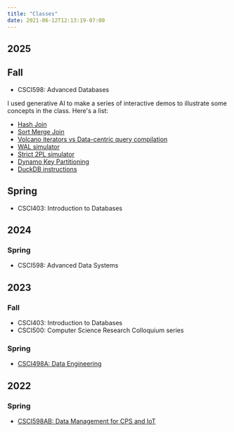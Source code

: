 ```yaml
---
title: "Classes"
date: 2021-06-12T12:13:19-07:00
---
```


## 2025

## Fall

- CSCI598: Advanced Databases

I used generative AI to make a series of interactive demos to
illustrate some concepts in the class. Here's a list:
- [Hash Join](/hash-join.html)
- [Sort Merge Join](/sort-merge-join.html)
- [Volcano iterators vs Data-centric query compilation](/iterator-vs-compiled.html)
- [WAL simulator](/wal-simulator.html)
- [Strict 2PL simulator](/strict-2pl-simulator.html)
- [Dynamo Key Partitioning](/dynamo-partitioning.html)
- [DuckDB instructions](/duckdb.html)

## Spring

- CSCI403: Introduction to Databases

## 2024

### Spring
- CSCI598: Advanced Data Systems

## 2023

### Fall
- CSCI403: Introduction to Databases
- CSCI500: Computer Science Research Colloquium series

### Spring

- [CSCI498A: Data Engineering](https://cs-courses.mines.edu/csci498a_dataeng/spring2023)

## 2022

### Spring

- [CSCI598AB: Data Management for CPS and IoT](https://cs-courses.mines.edu/csci598ab/spring2022/)
